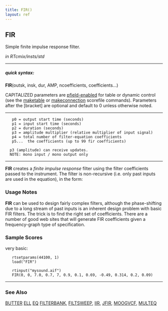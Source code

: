 ```yaml
---
title: FIR()
layout: ref
---
```


## FIR

Simple finite impulse response filter.

*in RTcmix/insts/std*  
  

-----

##### quick syntax:

**FIR**(outsk, insk, dur, AMP, ncoefficients, coefficients...)

CAPITALIZED parameters are [pfield-enabled](pfield-enabled.html) for
table or dynamic control (see the
[maketable](../scorefile/maketable.html) or
[makeconnection](../scorefile/makeconnection.html) scorefile
commands). Parameters after the \[bracket\] are optional and default to
0 unless otherwise noted.

-----

  

``` 
   p0 = output start time (seconds)
   p1 = input start time (seconds)
   p2 = duration (seconds)
   p3 = amplitude multiplier (relative multiplier of input signal)
   p4 = total number of filter-equation coefficients
   p5...  the coefficients (up to 99 fir coefficients)

  p3 (amplitude) can receive updates.
  NOTE: mono input / mono output only
```

  

-----

  
**FIR** creates a *finite impulse response* filter using the filter
coefficients passed to the instrument. The filter is non-recursive (i.e.
only past inputs are used in the equation), in the form:  

### Usage Notes

**FIR** can be used to design fairly complex filters, although the
phase-shifting due to a long stream of past inputs is an inherent design
problem with basic FIR filters. The trick is to find the right set of
coefficients. There are a number of good web sites that will generate
FIR coefficients given a frequency-graph type of specification.

### Sample Scores

very basic:

``` 
   rtsetparams(44100, 1)
   load("FIR")

   rtinput("mysound.aif")
   FIR(0, 0, 7.0, 0.7, 7, 0.9, 0.1, 0.69, -0.49, 0.314, 0.2, 0.09)
```

  

-----

### See Also

[BUTTER](BUTTER.html) [ELL](ELL.html) [EQ](EQ.html)
[FILTERBANK](FILTERBANK.html), [FILTSWEEP](FILTSWEEP.html),
[IIR](IIR.html), [JFIR](JFIR.html), [MOOGVCF](MOOGVCF.html),
[MULTEQ](MULTEQ.html)
